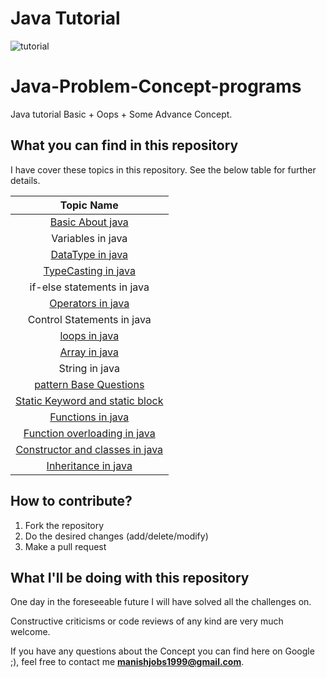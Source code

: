 # Java Tutorial
![tutorial](https://user-images.githubusercontent.com/43094705/80869784-07c23900-8cc0-11ea-8cb3-c9dcd9e8e117.png)

# Java-Problem-Concept-programs

Java tutorial Basic + Oops + Some Advance Concept.

## What you can find in this repository

I have cover these topics in this repository. See the below table for further details. 

[//]: # (Run the py script to generate the below table.)

| Topic Name| 
|  :--------:| 
| [Basic About java](https://github.com/Marvel999/java-tutorial-programs/tree/master/scanner) | 
| Variables in java |
| [DataType in java](https://github.com/Marvel999/java-tutorial-programs/tree/master/dataType) |
| [TypeCasting in java](https://github.com/Marvel999/java-tutorial-programs/tree/master/typeCasting)|
| if-else statements in java |
| [Operators in java](https://github.com/Marvel999/java-tutorial-programs/tree/master/opratoreInJava)|
| Control Statements in java |
| [loops in java](https://github.com/Marvel999/java-tutorial-programs/tree/master/loop_in_Java)|
| [Array in java](https://github.com/Marvel999/java-tutorial-programs/tree/master/array_practice_package)|
| String in java|
| [pattern Base Questions](https://github.com/Marvel999/java-tutorial-programs/tree/master/advance_pattern)|
| [Static Keyword and static block](https://github.com/Marvel999/java-tutorial-programs/tree/master/staticBlock)|
| [Functions in java](https://github.com/Marvel999/java-tutorial-programs/tree/master/Methods_IN_Java)|
| [Function overloading in java](https://github.com/Marvel999/java-tutorial-programs/tree/master/FunctionOverloading)|
| [Constructor and classes in java](https://github.com/Marvel999/java-tutorial-programs/tree/master/constructor_In_Java)|
| [Inheritance in java](https://github.com/Marvel999/java-tutorial-programs/tree/master/inheritance_java)|





## How to contribute?

1. Fork the repository 
2. Do the desired changes (add/delete/modify)
3. Make a pull request

## What I'll be doing with this repository

One day in the foreseeable future I will have solved all the challenges on.

Constructive criticisms or code reviews of any kind are very much welcome.

If you have any questions about the Concept you can find here on Google ;), feel free to contact me **manishjobs1999@gmail.com**.
